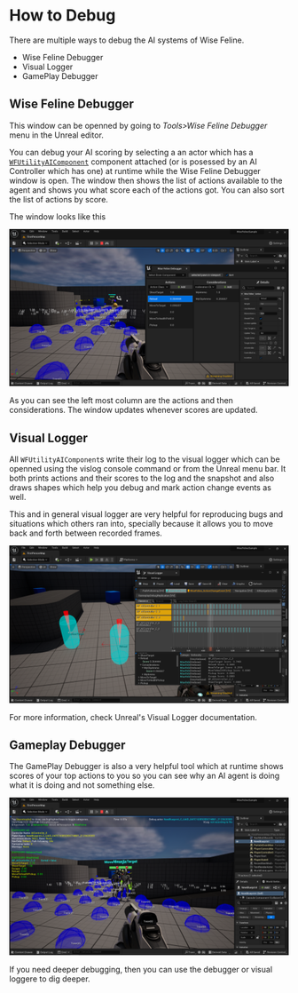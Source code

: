 # How to Debug

There are multiple ways to debug the AI systems of Wise Feline.

- Wise Feline Debugger
- Visual Logger
- GamePlay Debugger

## Wise Feline Debugger

This window can be openned by going to *Tools>Wise Feline Debugger* menu in the Unreal editor.

You can debug your AI scoring by selecting a an actor which has a [`WFUtilityAIComponent`](utilityaicomponent.md) component attached (or is posessed by an AI Controller  which has one) at runtime while the Wise Feline Debugger window is open.
The window then shows the list of actions available to the agent and shows you what score each of the actions got.
You can also sort the list of actions by score.

The window looks like this 

![Debug Window](../images/debugger.png)

As you can see the left most column are the actions and then considerations.
The window updates whenever scores are updated.

## Visual Logger

All `WFUtilityAIComponent`s write their log to the visual logger which can be openned using the vislog console command or from the Unreal menu bar.
It both prints actions and their scores to the log and the snapshot and also draws shapes which help you debug and mark action change events as well.

This and in general visual logger are very helpful for reproducing bugs and situations which others ran into, specially because it allows you to move back and forth between recorded frames.

![Visual Logger](../images/vislog.png)

For more information, check Unreal's Visual Logger documentation.

## Gameplay Debugger

The GamePlay Debugger is also a very helpful tool which at runtime shows scores of your top actions to you so you can see why an AI agent is doing what it is doing and not something else.

![GamePlay Debugger](../images/gameplay-debugger.png)

If you need deeper debugging, then you can use the debugger or visual loggere to dig deeper.